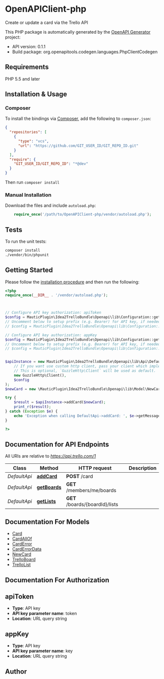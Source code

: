 # OpenAPIClient-php

Create or update a card via the Trello API

This PHP package is automatically generated by the [OpenAPI Generator](https://openapi-generator.tech) project:

- API version: 0.1.1
- Build package: org.openapitools.codegen.languages.PhpClientCodegen

## Requirements

PHP 5.5 and later

## Installation & Usage

### Composer

To install the bindings via [Composer](http://getcomposer.org/), add the following to `composer.json`:

```json
{
  "repositories": [
    {
      "type": "vcs",
      "url": "https://github.com/GIT_USER_ID/GIT_REPO_ID.git"
    }
  ],
  "require": {
    "GIT_USER_ID/GIT_REPO_ID": "*@dev"
  }
}
```

Then run `composer install`

### Manual Installation

Download the files and include `autoload.php`:

```php
    require_once('/path/to/OpenAPIClient-php/vendor/autoload.php');
```

## Tests

To run the unit tests:

```bash
composer install
./vendor/bin/phpunit
```

## Getting Started

Please follow the [installation procedure](#installation--usage) and then run the following:

```php
<?php
require_once(__DIR__ . '/vendor/autoload.php');



// Configure API key authorization: apiToken
$config = MauticPlugin\Idea2TrelloBundle\Openapi\lib\Configuration::getDefaultConfiguration()->setApiKey('token', 'YOUR_API_KEY');
// Uncomment below to setup prefix (e.g. Bearer) for API key, if needed
// $config = MauticPlugin\Idea2TrelloBundle\Openapi\lib\Configuration::getDefaultConfiguration()->setApiKeyPrefix('token', 'Bearer');

// Configure API key authorization: appKey
$config = MauticPlugin\Idea2TrelloBundle\Openapi\lib\Configuration::getDefaultConfiguration()->setApiKey('key', 'YOUR_API_KEY');
// Uncomment below to setup prefix (e.g. Bearer) for API key, if needed
// $config = MauticPlugin\Idea2TrelloBundle\Openapi\lib\Configuration::getDefaultConfiguration()->setApiKeyPrefix('key', 'Bearer');


$apiInstance = new MauticPlugin\Idea2TrelloBundle\Openapi\lib\Api\DefaultApi(
    // If you want use custom http client, pass your client which implements `GuzzleHttp\ClientInterface`.
    // This is optional, `GuzzleHttp\Client` will be used as default.
    new GuzzleHttp\Client(),
    $config
);
$newCard = new \MauticPlugin\Idea2TrelloBundle\Openapi\lib\Model\NewCard(); // \MauticPlugin\Idea2TrelloBundle\Openapi\lib\Model\NewCard | Card to be added

try {
    $result = $apiInstance->addCard($newCard);
    print_r($result);
} catch (Exception $e) {
    echo 'Exception when calling DefaultApi->addCard: ', $e->getMessage(), PHP_EOL;
}

?>
```

## Documentation for API Endpoints

All URIs are relative to *https://api.trello.com/1*

Class | Method | HTTP request | Description
------------ | ------------- | ------------- | -------------
*DefaultApi* | [**addCard**](docs/Api/DefaultApi.md#addcard) | **POST** /card | 
*DefaultApi* | [**getBoards**](docs/Api/DefaultApi.md#getboards) | **GET** /members/me/boards | 
*DefaultApi* | [**getLists**](docs/Api/DefaultApi.md#getlists) | **GET** /boards/{boardId}/lists | 


## Documentation For Models

 - [Card](docs/Model/Card.md)
 - [CardAllOf](docs/Model/CardAllOf.md)
 - [CardError](docs/Model/CardError.md)
 - [CardErrorData](docs/Model/CardErrorData.md)
 - [NewCard](docs/Model/NewCard.md)
 - [TrelloBoard](docs/Model/TrelloBoard.md)
 - [TrelloList](docs/Model/TrelloList.md)


## Documentation For Authorization



## apiToken


- **Type**: API key
- **API key parameter name**: token
- **Location**: URL query string




## appKey


- **Type**: API key
- **API key parameter name**: key
- **Location**: URL query string



## Author



